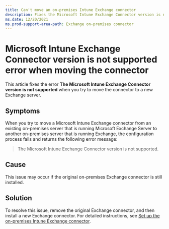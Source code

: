 ```yaml
---
title: Can't move an on-premises Intune Exchange connector
description: Fixes the Microsoft Intune Exchange Connector version is not supported error when you try to move the connector to a new Exchange server.
ms.date: 12/20/2021
ms.prod-support-area-path: Exchange on-premises connector
---
```

# Microsoft Intune Exchange Connector version is not supported error when moving the connector

This article fixes the error **The Microsoft Intune Exchange Connector version is not supported** when you try to move the connector to a new Exchange server.

## Symptoms

When you try to move a Microsoft Intune Exchange connector from an existing on-premises server that is running Microsoft Exchange Server to another on-premises server that is running Exchange, the configuration process fails and returns the following error message:

> The Microsoft Intune Exchange Connector version is not supported.

## Cause

This issue may occur if the original on-premises Exchange connector is still installed.

## Solution

To resolve this issue, remove the original Exchange connector, and then install a new Exchange connector. For detailed instructions, see [Set up the on-premises Intune Exchange connector](/mem/intune/protect/exchange-connector-install).

